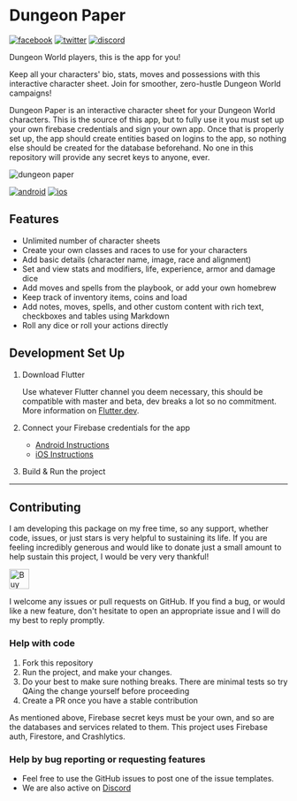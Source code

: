 # Dungeon Paper

[![facebook](https://img.shields.io/static/v1?label=Like&style=social&logo=facebook&message=%20)](https://bit.ly/DungeonPaper-Facebook)
[![twitter](https://img.shields.io/twitter/follow/espadrine?label=Follow&style=social)](https://bit.ly/DungeonPaper-Twitter)
[![discord](https://img.shields.io/discord/719848105586982915?label=Chat&logo=discord&style=social)](https://bit.ly/DungeonPaper-Discord)

Dungeon World players, this is the app for you!

Keep all your characters' bio, stats, moves and possessions with this interactive character sheet.
Join for smoother, zero-hustle Dungeon World campaigns!

Dungeon Paper is an interactive character sheet for your Dungeon World characters. This is the
source of this app, but to fully use it you must set up your own firebase credentials and sign your
own app. Once that is properly set up, the app should create entities based on logins to the app, so
nothing else should be created for the database beforehand. No one in this repository will provide
any secret keys to anyone, ever.

![dungeon paper](https://casraf.dev/assets/images/dungeon-paper/logo-512.png)

[![android](https://img.shields.io/static/v1?label=Google%20Play&style=for-the-badge&logo=google-play&message=%E2%80%BA&labelColor=689f38&color=33691e&)](https://bit.ly/DungeonPaper-Android)
[![ios](https://img.shields.io/static/v1?label=App%20Store&style=for-the-badge&logo=apple&message=%E2%80%BA&labelColor=000000&color=000000&)](https://bit.ly/DungeonPaper-iOS)

## Features

- Unlimited number of character sheets
- Create your own classes and races to use for your characters
- Add basic details (character name, image, race and alignment)
- Set and view stats and modifiers, life, experience, armor and damage dice
- Add moves and spells from the playbook, or add your own homebrew
- Keep track of inventory items, coins and load
- Add notes, moves, spells, and other custom content with rich text, checkboxes and tables using
  Markdown
- Roll any dice or roll your actions directly

## Development Set Up

1. Download Flutter

   Use whatever Flutter channel you deem necessary, this should be compatible with master and beta,
   dev breaks a lot so no commitment. More information on [Flutter.dev](https://flutter.dev).

1. Connect your Firebase credentials for the app

   - [Android Instructions](https://firebase.google.com/docs/android/setup)
   - [iOS Instructions](https://firebase.google.com/docs/ios/setup)

1. Build & Run the project

---

## Contributing

I am developing this package on my free time, so any support, whether code, issues, or just stars is
very helpful to sustaining its life. If you are feeling incredibly generous and would like to donate
just a small amount to help sustain this project, I would be very very thankful!

<a href='https://ko-fi.com/casraf' target='_blank'>
  <img height='36' style='border:0px;height:36px;'
    src='https://cdn.ko-fi.com/cdn/kofi1.png?v=3'
    alt='Buy Me a Coffee at ko-fi.com' />
</a>

I welcome any issues or pull requests on GitHub. If you find a bug, or would like a new feature,
don't hesitate to open an appropriate issue and I will do my best to reply promptly.

### Help with code

1. Fork this repository
1. Run the project, and make your changes.
1. Do your best to make sure nothing breaks. There are minimal tests so try QAing the change
   yourself before proceeding
1. Create a PR once you have a stable contribution

As mentioned above, Firebase secret keys must be your own, and so are the databases and services
related to them. This project uses Firebase auth, Firestore, and Crashlytics.

### Help by bug reporting or requesting features

- Feel free to use the GitHub issues to post one of the issue templates.
- We are also active on [Discord](https://bit.ly/DungeonPaper-Discord)
